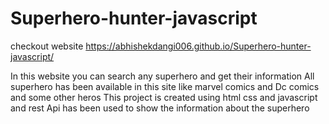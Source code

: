 # Superhero-hunter-javascript

checkout website
https://abhishekdangi006.github.io/Superhero-hunter-javascript/



In this website you can search any superhero and get their information 
All superhero has been available in this site like marvel comics and Dc comics and some other heros
This project is created using html css and javascript and rest Api has been used to show the information about the superhero
